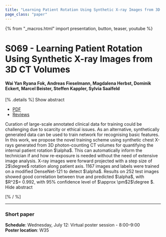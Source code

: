```yaml
---
title: "Learning Patient Rotation Using Synthetic X-ray Images from 3D CT Volumes"
page_class: "paper"
---
```


{% from "_macros.html" import presentation, button, teaser, youtube %}

# S069 - Learning Patient Rotation Using Synthetic X-ray Images from 3D CT Volumes

#### Wai Yan Ryana Fok, Andreas Fieselmann, Magdalena Herbst, Dominik Eckert, Marcel Beister, Steffen Kappler, Sylvia Saalfeld


[% .details %]
<a class="toggle_visibility" data-selector=".abstract" data-level="3">Show abstract</a>
- <a href="https://openreview.net/pdf?id=rE5kyC31IXQ">PDF</a>
- <a href="https://openreview.net/forum?id=rE5kyC31IXQ">Reviews</a>

<p>
    <span class="abstract">
        Curation of large-scale annotated clinical data for training could be challenging due to scarcity or ethical issues. As an alternative, synthetically generated data can be used to train network for recognising basic features. In this work, we propose the novel training scheme using synthetic chest X-rays generated from 3D photon-counting CT volumes for quantifying the internal patient rotation $\alpha$. This can automatically inform the technician if and how re-exposure is needed without the need of extensive image analysis. X-ray images were forward projected with a step size of 2$\degree$ rotation along patient axis. 1167 images and labels were trained on a modified DenseNet-121 to detect $\alpha$. Results on 252 test images showed good correlation between true and predicted $\alpha$, with $R^2$= 0.992, with 95% confidence level of $\approx \pm$2$\degree $. 
        <br>
        <span class="actions"><a class="toggle_visibility" data-level="2">Hide abstract</a></span>
    </span>
</p>
[% / %]

---


### Short paper

**Schedule**: Wednesday, July 12: Virtual poster session - 8:00–9:00<br>
**Poster location**: W35

